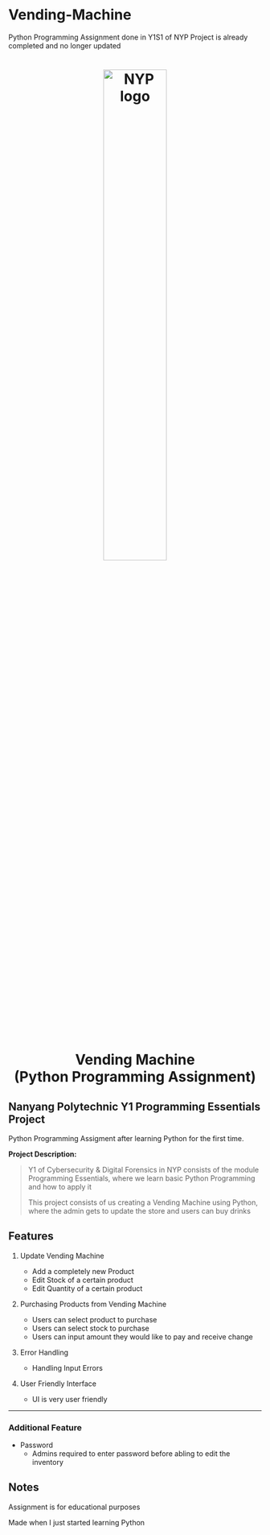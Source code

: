 # Vending-Machine

Python Programming Assignment done in Y1S1 of NYP
Project is already completed and no longer updated

<h1 align="center">
    <img src="assets/nyplogo.png" style="width: 50%; height: auto;" alt="NYP logo">
    <br>
    Vending Machine
    <br>
    (Python Programming Assignment)
</h1>

## Nanyang Polytechnic Y1 Programming Essentials Project
Python Programming Assigment after learning Python for the first time.

**Project Description:**

>Y1 of Cybersecurity & Digital Forensics in NYP consists of the module Programming Essentials, where we learn basic Python Programming and how to apply it
>
>This project consists of us creating a Vending Machine using Python, where the admin gets to update the store and users can buy drinks 

## Features
1. Update Vending Machine
    - Add a completely new Product
    - Edit Stock of a certain product
    - Edit Quantity of a certain product

2. Purchasing Products from Vending Machine
    - Users can select product to purchase
    - Users can select stock to purchase
    - Users can input amount they would like to pay and receive change

3. Error Handling
    - Handling Input Errors

4. User Friendly Interface
    - UI is very user friendly

---
### Additional Feature

- Password 
    - Admins required to enter password before abling to edit the inventory

## Notes

Assignment is for educational purposes

Made when I just started learning Python

